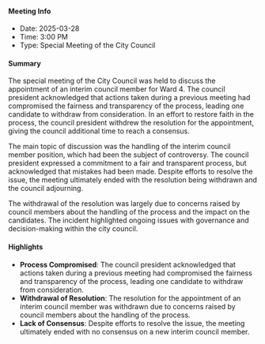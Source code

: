 #### Meeting Info
* Date: 2025-03-28
* Time: 3:00 PM
* Type: Special Meeting of the City Council

#### Summary
The special meeting of the City Council was held to discuss the appointment of an interim council member for Ward 4. The council president acknowledged that actions taken during a previous meeting had compromised the fairness and transparency of the process, leading one candidate to withdraw from consideration. In an effort to restore faith in the process, the council president withdrew the resolution for the appointment, giving the council additional time to reach a consensus.

The main topic of discussion was the handling of the interim council member position, which had been the subject of controversy. The council president expressed a commitment to a fair and transparent process, but acknowledged that mistakes had been made. Despite efforts to resolve the issue, the meeting ultimately ended with the resolution being withdrawn and the council adjourning.

The withdrawal of the resolution was largely due to concerns raised by council members about the handling of the process and the impact on the candidates. The incident highlighted ongoing issues with governance and decision-making within the city council.

#### Highlights

* **Process Compromised**: The council president acknowledged that actions taken during a previous meeting had compromised the fairness and transparency of the process, leading one candidate to withdraw from consideration.
* **Withdrawal of Resolution**: The resolution for the appointment of an interim council member was withdrawn due to concerns raised by council members about the handling of the process.
* **Lack of Consensus**: Despite efforts to resolve the issue, the meeting ultimately ended with no consensus on a new interim council member.

